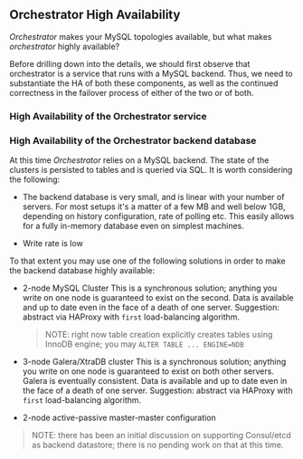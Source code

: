 ## Orchestrator High Availability

_Orchestrator_ makes your MySQL topologies available, but what makes _orchestrator_ highly available?

Before drilling down into the details, we should first observe that orchestrator is a service that runs with a MySQL backend. Thus, we need to substantiate the HA of both these components, as well as the continued correctness in the failover process of either of the two or of both.

### High Availability of the Orchestrator service

### High Availability of the Orchestrator backend database

At this time _Orchestrator_ relies on a MySQL backend. The state of the clusters is persisted to tables and is queried via SQL. It is worth considering the following:

- The backend database is very small, and is linear with your number of servers. For most setups it's a matter of a few MB and well below 1GB, depending on history configuration, rate of polling etc. This easily allows for a fully in-memory database even on simplest machines.

- Write rate is low

To that extent you may use one of the following solutions in order to make the backend database highly available:

- 2-node MySQL Cluster
  This is a synchronous solution; anything you write on one node is guaranteed to exist on the second. Data is available and up to date even in the face of a death of one server.
  Suggestion: abstract via HAProxy with `first` load-balancing algorithm.
  > NOTE: right now table creation explicitly creates tables using InnoDB engine; you may `ALTER TABLE ... ENGINE=NDB`

- 3-node Galera/XtraDB cluster
  This is a synchronous solution; anything you write on one node is guaranteed to exist on both other servers.
  Galera is eventually consistent.
  Data is available and up to date even in the face of a death of one server.
  Suggestion: abstract via HAProxy with `first` load-balancing algorithm.

- 2-node active-passive master-master configuration

> NOTE: there has been an initial discussion on supporting Consul/etcd as backend datastore; there is no pending work on that at this time.
